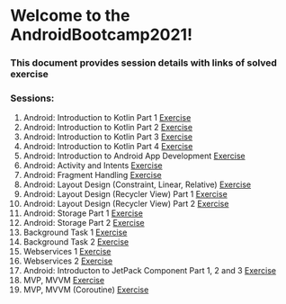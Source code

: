 # Welcome to the AndroidBootcamp2021!

### This document provides session details with links of solved exercise

### Sessions:

1. Android: Introduction to Kotlin Part 1 [Exercise](https://github.com/shubham-ttn/AndroidBootcamp2021/tree/Qsns17FEB2021)
2. Android: Introduction to Kotlin Part 2 [Exercise](https://github.com/shubham-ttn/AndroidBootcamp2021/tree/Qsns18FEB2021)
3. Android: Introduction to Kotlin Part 3 [Exercise](https://github.com/shubham-ttn/AndroidBootcamp2021/tree/Qsns22FEB2021)
4. Android: Introduction to Kotlin Part 4 [Exercise](https://github.com/shubham-ttn/AndroidBootcamp2021/tree/Qsns23FEB2021)
5. Android: Introduction to Android App Development [Exercise](https://github.com/shubham-ttn/AndroidBootcamp2021/tree/Qsns25FEB2021)
6. Android: Activity and Intents [Exercise](https://github.com/shubham-ttn/AndroidBootcamp2021/tree/Qsns26FEB2021)
7. Android: Fragment Handling [Exercise](https://github.com/shubham-ttn/AndroidBootcamp2021/tree/Qsns01032021)
8. Android: Layout Design (Constraint, Linear, Relative) [Exercise](https://github.com/shubham-ttn/AndroidBootcamp2021/tree/Qsns02032021)
9. Android: Layout Design (Recycler View) Part 1 [Exercise](https://github.com/shubham-ttn/AndroidBootcamp2021/tree/Qsns03032021)
10. Android: Layout Design (Recycler View) Part 2 [Exercise](https://github.com/shubham-ttn/AndroidBootcamp2021/tree/Qsns04032021)
11. Android: Storage Part 1 [Exercise](https://github.com/shubham-ttn/AndroidBootcamp2021/tree/Qsns08032021)
12. Android: Storage Part 2 [Exercise](https://github.com/shubham-ttn/AndroidBootcamp2021/tree/Qsns09032021)
13. Background Task 1 [Exercise](https://github.com/shubham-ttn/AndroidBootcamp2021/tree/Qsns11032021)
14. Background Task 2 [Exercise](https://github.com/shubham-ttn/AndroidBootcamp2021/tree/Qsns12032021)
15. Webservices 1 [Exercise](https://github.com/shubham-ttn/AndroidBootcamp2021/tree/Qsns16032021)
16. Webservices 2 [Exercise](https://github.com/shubham-ttn/AndroidBootcamp2021/tree/Qsns17032021)
17. Android: Introducton to JetPack Component Part 1, 2 and 3 [Exercise](https://github.com/shubham-ttn/AndroidBootcamp2021/tree/Qsns23032021)
18. MVP, MVVM [Exercise](https://github.com/shubham-ttn/AndroidBootcamp2021/tree/Qsns25032021)
19. MVP, MVVM (Coroutine) [Exercise](https://github.com/shubham-ttn/AndroidBootcamp2021/tree/Qsns26032021)
